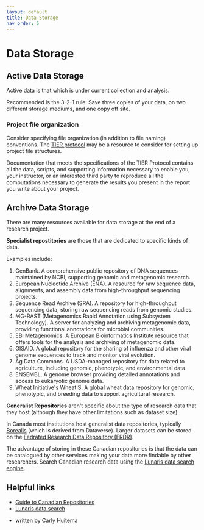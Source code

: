 ```yaml
---
layout: default
title: Data Storage
nav_order: 5
---
```


# Data Storage

## Active Data Storage

Active data is that which is under current collection and analysis.

Recommended is the 3-2-1 rule: Save three copies of your data, on two different storage mediums, and one copy off site.


### Project file organization

Consider specifying file organization (in addition to file naming) conventions. The [TIER protocol](https://www.projecttier.org/tier-protocol/protocol-4-0/) may be a resource to consider for setting up project file structures.

Documentation that meets the specifications of the TIER Protocol contains all the data, scripts, and supporting information necessary to enable you, your instructor, or an interested third party to reproduce all the computations necessary to generate the results you present in the report you write about your project.

## Archive Data Storage

There are many resources available for data storage at the end of a research project. 

**Specialist repostitories** are those that are dedicated to specific kinds of data.

Examples include:
1. GenBank. A comprehensive public repository of DNA sequences maintained by NCBI, supporting genomic and metagenomic research.
2. European Nucleotide Archive (ENA). A resource for raw sequence data, alignments, and assembly data from high-throughput sequencing projects.
3. Sequence Read Archive (SRA). A repository for high-throughput sequencing data, storing raw sequencing reads from genomic studies.
4. MG-RAST (Metagenomics Rapid Annotation using Subsystem Technology). A server for analyzing and archiving metagenomic data, providing functional annotations for microbial communities.
5. EBI Metagenomics. A European Bioinformatics Institute resource that offers tools for the analysis and archiving of metagenomic data.
6. GISAID. A global repository for the sharing of influenza and other viral genome sequences to track and monitor viral evolution.
7. Ag Data Commons. A USDA-managed repository for data related to agriculture, including genomic, phenotypic, and environmental data.
8. ENSEMBL. A genome browser providing detailed annotations and access to eukaryotic genome data.
9. Wheat Initiative's WheatIS. A global wheat data repository for genomic, phenotypic, and breeding data to support agricultural research.

**Generalist Repositories** aren't specific about the type of research data that they host (although they have other limitations such as dataset size).


In Canada most institutions host generalist data repositories, typically [Borealis](https://borealisdata.ca/) (which is derived from Dataverse). Larger datasets can be stored on the [Fedrated Research Data Repository (FRDR)](https://www.frdr-dfdr.ca/repo/).

The advantage of storing in these Canadian repositories is that the data can be catalogued by other services making your data more findable by other researchers. Search Canadian research data using the [Lunaris data search engine](https://www.lunaris.ca/).


## Helpful links
* [Guide to Canadian Repositories](https://zenodo.org/records/3966349)
* [Lunaris data search](https://www.lunaris.ca/)

- written by Carly Huitema